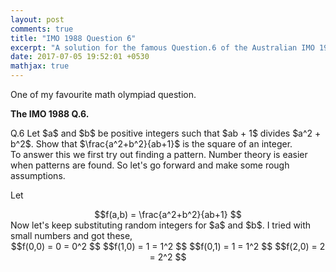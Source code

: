 ```yaml
---
layout: post
comments: true
title: "IMO 1988 Question 6"
excerpt: "A solution for the famous Question.6 of the Australian IMO 1988 using Vieta jumping."
date: 2017-07-05 19:52:01 +0530
mathjax: true
---
```


One of my favourite math olympiad question.

<strong>The IMO 1988 Q.6.</strong>

<div class="question">
Q.6 Let $a$ and $b$ be positive integers such that $ab + 1$ divides $a^2 + b^2$. Show that $\frac{a^2+b^2}{ab+1}$ is the square of an integer.
</div>
<div class="answer" >
To answer this we first try out finding a pattern. Number theory is easier when patterns are found.  So let's go forward and make some rough assumptions.

Let 
<center>$$f(a,b) = \frac{a^2+b^2}{ab+1} $$</center>
Now let's keep substituting random integers for $a$ and $b$. I tried with small numbers and got these,
<center>
$$f(0,0) = 0 = 0^2 $$
$$f(1,0) = 1 = 1^2 $$ 
$$f(0,1) = 1 = 1^2 $$
$$f(2,0) = 2 = 2^2 $$
</center>

</div>